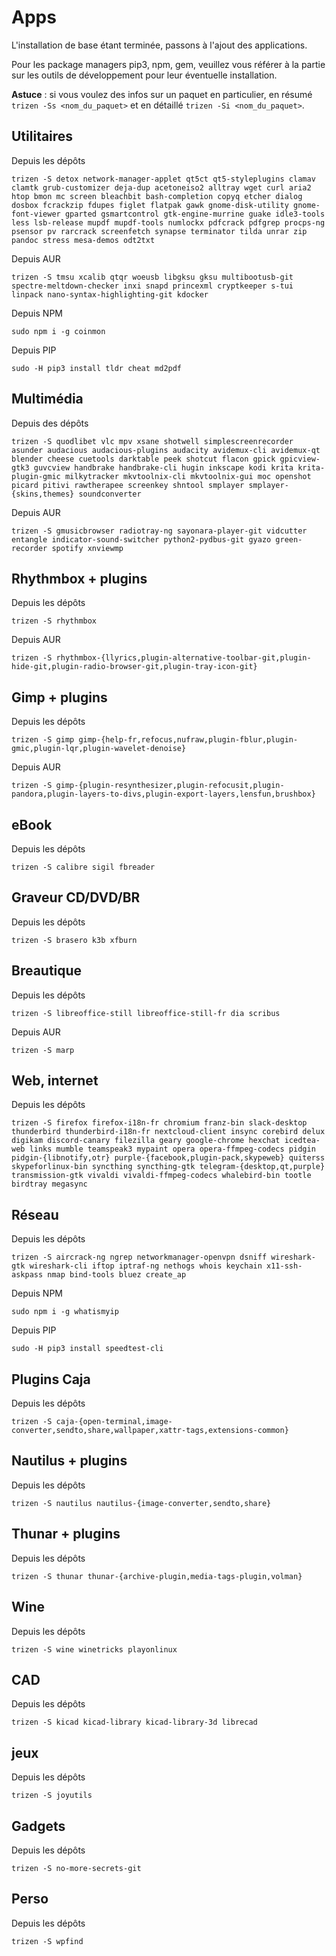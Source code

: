 # Apps

L'installation de base étant terminée, passons à l'ajout des applications.

Pour les package managers pip3, npm, gem, veuillez vous référer à la partie sur les outils de développement pour leur éventuelle installation.

**Astuce** : si vous voulez des infos sur un paquet en particulier, en résumé `trizen -Ss <nom_du_paquet>` et en détaillé `trizen -Si <nom_du_paquet>`.

## Utilitaires

Depuis les dépôts

```shell
trizen -S detox network-manager-applet qt5ct qt5-styleplugins clamav clamtk grub-customizer deja-dup acetoneiso2 alltray wget curl aria2 htop bmon mc screen bleachbit bash-completion copyq etcher dialog dosbox fcrackzip fdupes figlet flatpak gawk gnome-disk-utility gnome-font-viewer gparted gsmartcontrol gtk-engine-murrine guake idle3-tools less lsb-release mupdf mupdf-tools numlockx pdfcrack pdfgrep procps-ng psensor pv rarcrack screenfetch synapse terminator tilda unrar zip pandoc stress mesa-demos odt2txt
```

Depuis AUR

```shell
trizen -S tmsu xcalib qtqr woeusb libgksu gksu multibootusb-git spectre-meltdown-checker inxi snapd princexml cryptkeeper s-tui linpack nano-syntax-highlighting-git kdocker
```

Depuis NPM

```shell
sudo npm i -g coinmon
```

Depuis PIP

```shell
sudo -H pip3 install tldr cheat md2pdf
```

## Multimédia

Depuis des dépôts

```shell
trizen -S quodlibet vlc mpv xsane shotwell simplescreenrecorder asunder audacious audacious-plugins audacity avidemux-cli avidemux-qt blender cheese cuetools darktable peek shotcut flacon gpick gpicview-gtk3 guvcview handbrake handbrake-cli hugin inkscape kodi krita krita-plugin-gmic milkytracker mkvtoolnix-cli mkvtoolnix-gui moc openshot picard pitivi rawtherapee screenkey shntool smplayer smplayer-{skins,themes} soundconverter
```

Depuis AUR

```shell
trizen -S gmusicbrowser radiotray-ng sayonara-player-git vidcutter entangle indicator-sound-switcher python2-pydbus-git gyazo green-recorder spotify xnviewmp
```

## Rhythmbox + plugins

Depuis les dépôts

```shell
trizen -S rhythmbox
```

Depuis AUR

```shell
trizen -S rhythmbox-{llyrics,plugin-alternative-toolbar-git,plugin-hide-git,plugin-radio-browser-git,plugin-tray-icon-git}
```

## Gimp + plugins

Depuis les dépôts

```shell
trizen -S gimp gimp-{help-fr,refocus,nufraw,plugin-fblur,plugin-gmic,plugin-lqr,plugin-wavelet-denoise}
```

Depuis AUR

```shell
trizen -S gimp-{plugin-resynthesizer,plugin-refocusit,plugin-pandora,plugin-layers-to-divs,plugin-export-layers,lensfun,brushbox}
```

## eBook

Depuis les dépôts

```shell
trizen -S calibre sigil fbreader
```

## Graveur CD/DVD/BR

Depuis les dépôts

```shell
trizen -S brasero k3b xfburn
```

## Breautique

Depuis les dépôts

```shell
trizen -S libreoffice-still libreoffice-still-fr dia scribus
```

Depuis AUR

```shell
trizen -S marp
```

## Web, internet

Depuis les dépôts

```shell
trizen -S firefox firefox-i18n-fr chromium franz-bin slack-desktop thunderbird thunderbird-i18n-fr nextcloud-client insync corebird delux digikam discord-canary filezilla geary google-chrome hexchat icedtea-web links mumble teamspeak3 mypaint opera opera-ffmpeg-codecs pidgin pidgin-{libnotify,otr} purple-{facebook,plugin-pack,skypeweb} quiterss skypeforlinux-bin syncthing syncthing-gtk telegram-{desktop,qt,purple} transmission-gtk vivaldi vivaldi-ffmpeg-codecs whalebird-bin tootle birdtray megasync
```

## Réseau

Depuis les dépôts

```shell
trizen -S aircrack-ng ngrep networkmanager-openvpn dsniff wireshark-gtk wireshark-cli iftop iptraf-ng nethogs whois keychain x11-ssh-askpass nmap bind-tools bluez create_ap
```

Depuis NPM

```shell
sudo npm i -g whatismyip
```

Depuis PIP

```shell
sudo -H pip3 install speedtest-cli
```

## Plugins Caja

Depuis les dépôts

```shell
trizen -S caja-{open-terminal,image-converter,sendto,share,wallpaper,xattr-tags,extensions-common}
```

## Nautilus + plugins

Depuis les dépôts

```shell
trizen -S nautilus nautilus-{image-converter,sendto,share}
```

## Thunar + plugins

Depuis les dépôts

```shell
trizen -S thunar thunar-{archive-plugin,media-tags-plugin,volman}
```

## Wine

Depuis les dépôts

```shell
trizen -S wine winetricks playonlinux
```

## CAD

Depuis les dépôts

```shell
trizen -S kicad kicad-library kicad-library-3d librecad
```

## jeux

Depuis les dépôts

```shell
trizen -S joyutils
```

## Gadgets

Depuis les dépôts

```shell
trizen -S no-more-secrets-git
```

## Perso

Depuis les dépôts

```shell
trizen -S wpfind
```
